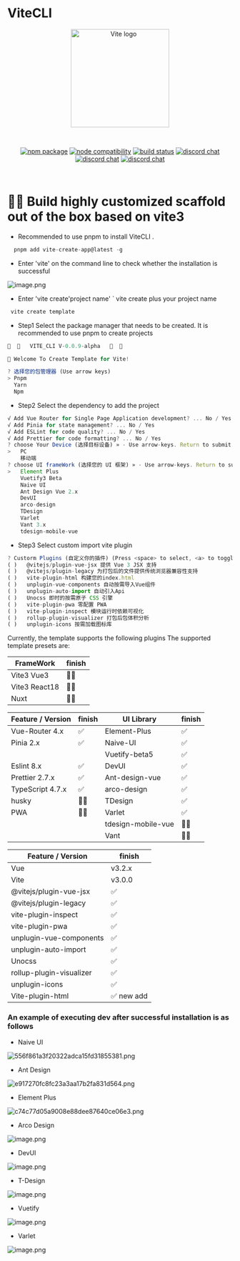 # ViteCLI

<p align="center">
  <a href="https://vitejs.dev" target="_blank" rel="noopener noreferrer">
      <img width="220" src="https://jzzx-docs.netlify.app/assets/vite.4d21301c.png" alt="Vite logo">
  </a>
</p>
<br/>
<p align="center">
  <a href="https://npmjs.com/package/vite"><img src="https://img.shields.io/npm/v/vite.svg" alt="npm package"></a>
  <a href="https://nodejs.org/en/about/releases/"><img src="https://img.shields.io/node/v/vite.svg" alt="node compatibility"></a>
  <a href="https://github.com/vitejs/vite/actions/workflows/ci.yml"><img src="https://github.com/vitejs/vite/actions/workflows/ci.yml/badge.svg?branch=main" alt="build status"></a>
  <a href="https://chat.vitejs.dev"><img src="https://img.shields.io/badge/chat-discord-blue?style=flat&logo=discord" alt="discord chat"></a>
  <a href="https://chat.vitejs.dev"><img src="https://img.shields.io/badge/chat-discord-blue?style=flat&logo=discord" alt="discord chat"></a>
  <a href="https://chat.vitejs.dev"><img src="https://img.shields.io/badge/chat-discord-blue?style=flat&logo=discord" alt="discord chat"></a>
</p>
<br/>

# 🚧🚧 Build highly customized scaffold out of the box based on vite3

- Recommended to use pnpm to install ViteCLI .

```ts
  pnpm add vite-create-app@latest -g
```

- Enter 'vite' on the command line to check whether the installation is successful

![image.png](https://p6-juejin.byteimg.com/tos-cn-i-k3u1fbpfcp/ee03e671a0164f38b7617680f66b3475~tplv-k3u1fbpfcp-watermark.image?)

- Enter 'vite create'project name' ` vite create plus your project name

```ts
 vite create template
```

- Step1 Select the package manager that needs to be created. It is recommended to use pnpm to create projects

```js
🎨  🎨   VITE_CLI V-0.0.9-alpha   🎨  🎨

🚀 Welcome To Create Template for Vite!

? 选择您的包管理器 (Use arrow keys)
> Pnpm
  Yarn
  Npm
```

- Step2 Select the dependency to add the project

```ts
√ Add Vue Router for Single Page Application development? ... No / Yes
√ Add Pinia for state management? ... No / Yes
√ Add ESLint for code quality? ... No / Yes
√ Add Prettier for code formatting? ... No / Yes
? choose Your Device (选择目标设备) » - Use arrow-keys. Return to submit.
>   PC
    移动端
? choose UI frameWork (选择您的 UI 框架) » - Use arrow-keys. Return to submit.
>   Element Plus
    Vuetify3 Beta
    Naive UI
    Ant Design Vue 2.x
    DevUI
    arco-design
    TDesign
    Varlet
    Vant 3.x
    tdesign-mobile-vue
```

- Step3 Select custom import vite plugin

```ts
? Custorm Plugins (自定义你的插件) (Press <space> to select, <a> to toggle all, <i> to invert selection)
( )   @vitejs/plugin-vue-jsx 提供 Vue 3 JSX 支持
( )   @vitejs/plugin-legacy 为打包后的文件提供传统浏览器兼容性支持
( )   vite-plugin-html 构建您的index.html
( )   unplugin-vue-components 自动按需导入Vue组件
( )   unplugin-auto-import 自动引入Api
( )   Unocss 即时的按需原子 CSS 引擎
( )   vite-plugin-pwa 零配置 PWA
( )   vite-plugin-inspect 模块运行时依赖可视化
( )   rollup-plugin-visualizer 打包后包体积分析
( )   unplugin-icons 按需加载图标库
```

Currently, the template supports the following plugins
The supported template presets are:

| FrameWork     | finish |
| ------------- | ------ |
| Vite3 Vue3    | 🚧✅   |
| Vite3 React18 | 🚧❌   |
| Nuxt          | 🚧❌   |

| Feature / Version | finish | UI Library         | finish |
| ----------------- | ------ | ------------------ | ------ |
| Vue-Router 4.x    | ✅     | Element-Plus       | ✅     |
| Pinia 2.x         | ✅     | Naive-UI           | ✅     |
|                   |        | Vuetify-beta5      | ✅     |
| Eslint 8.x        | ✅     | DevUI              | ✅     |
| Prettier 2.7.x    | ✅     | Ant-design-vue     | ✅     |
| TypeScript 4.7.x  | ✅     | arco-design        | ✅     |
| husky             | 🚧❌   | TDesign            | ✅     |
| PWA               | 🚧❌   | Varlet             | ✅     |
|                   |        | tdesign-mobile-vue | 🚧❌   |
|                   |        | Vant               | 🚧❌   |

| Feature / Version        | finish     |
| ------------------------ | ---------- |
| Vue                      | v3.2.x     |
| Vite                     | v3.0.0     |
| @vitejs/plugin-vue-jsx   | ✅         |
| @vitejs/plugin-legacy    | ✅         |
| vite-plugin-inspect      | ✅         |
| vite-plugin-pwa          | ✅         |
| unplugin-vue-components  | ✅         |
| unplugin-auto-import     | ✅         |
| Unocss                   | ✅         |
| rollup-plugin-visualizer | ✅         |
| unplugin-icons           | ✅         |
| Vite-plugin-html         | ✅ new add |

### An example of executing dev after successful installation is as follows

- Naive UI

![556f861a3f20322adca15fd31855381.png](https://p9-juejin.byteimg.com/tos-cn-i-k3u1fbpfcp/e656b15c3ee74784acf302e745b95942~tplv-k3u1fbpfcp-watermark.image?)

- Ant Design

![e917270fc8fc23a3aa17b2fa831d564.png](https://p1-juejin.byteimg.com/tos-cn-i-k3u1fbpfcp/a34ca43f8d8543fab29ba38039d2d29d~tplv-k3u1fbpfcp-watermark.image?)

- Element Plus

![c74c77d05a9008e88dee87640ce06e3.png](https://p1-juejin.byteimg.com/tos-cn-i-k3u1fbpfcp/be5b047d16024f8fa1251798a46de28a~tplv-k3u1fbpfcp-watermark.image?)

- Arco Design

![image.png](https://p6-juejin.byteimg.com/tos-cn-i-k3u1fbpfcp/b27ce1dd7d344170b59be4f2ccd39211~tplv-k3u1fbpfcp-watermark.image?)

- DevUI

![image.png](https://p1-juejin.byteimg.com/tos-cn-i-k3u1fbpfcp/9d0ed5a6340c4a62b35f72ac7b490077~tplv-k3u1fbpfcp-watermark.image?)

- T-Design

![image.png](https://p3-juejin.byteimg.com/tos-cn-i-k3u1fbpfcp/fa8e5b68f8b9481fac9cf4809ac50fbe~tplv-k3u1fbpfcp-watermark.image?)

- Vuetify

![image.png](https://p6-juejin.byteimg.com/tos-cn-i-k3u1fbpfcp/a5ea5124b6284c68b8b9948c9fdf803b~tplv-k3u1fbpfcp-watermark.image?)

- Varlet

![image.png](https://p3-juejin.byteimg.com/tos-cn-i-k3u1fbpfcp/f8f31a99cab645d4a5fb5cf0c4000ef6~tplv-k3u1fbpfcp-watermark.image?)
